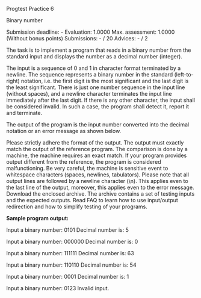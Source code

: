 Progtest Practice 6

Binary number

Submission deadline: -
Evaluation:	1.0000
Max. assessment: 1.0000 (Without bonus points)
Submissions: - / 20
Advices: - / 2

The task is to implement a program that reads in a binary number from the standard input and displays the number as a decimal number (integer).

The input is a sequence of 0 and 1 in character format terminated by a newline. The sequence represents a binary number in the standard (left-to-right) notation, i.e. the first digit is the most significant and the last digit is the least significant. There is just one number sequence in the input line (without spaces), and a newline character terminates the input line immediately after the last digit. If there is any other character, the input shall be considered invalid. In such a case, the program shall detect it, report it and terminate.

The output of the program is the input number converted into the decimal notation or an error message as shown below.

Please strictly adhere the format of the output. The output must exactly match the output of the reference program. The comparison is done by a machine, the machine requires an exact match. If your program provides output different from the reference, the program is considered malfunctioning. Be very careful, the machine is sensitive event to whitespace characters (spaces, newlines, tabulators). Please note that all output lines are followed by a newline character (\n). This applies even to the last line of the output, moreover, this applies even to the error message. Download the enclosed archive. The archive contains a set of testing inputs and the expected outputs. Read FAQ to learn how to use input/output redirection and how to simplify testing of your programs.

**Sample program output:**

Input a binary number:
0101
Decimal number is: 5

Input a binary number:
000000
Decimal number is: 0

Input a binary number:
111111
Decimal number is: 63

Input a binary number:
110110
Decimal number is: 54

Input a binary number:
0001
Decimal number is: 1

Input a binary number:
0123
Invalid input.
